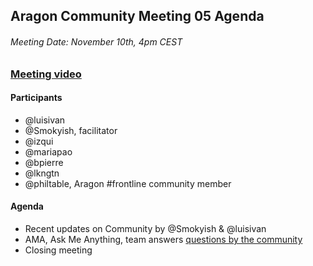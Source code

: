 ## Aragon Community Meeting 05 Agenda

###### Meeting Date: November 10th, 4pm CEST
### [Meeting video](https://www.youtube.com/c/AragonProject)

#### Participants
- @luisivan
- @Smokyish, facilitator
- @izqui
- @mariapao
- @bpierre
- @lkngtn
- @philtable, Aragon #frontline community member

#### Agenda
- Recent updates on Community by @Smokyish & @luisivan
- AMA, Ask Me Anything, team answers [questions by the community](https://www.reddit.com/r/aragonproject/comments/7bsd70/aragon_community_meeting_05_ama_thread/)
- Closing meeting
